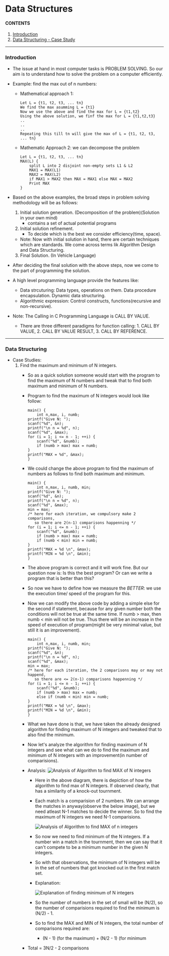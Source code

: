 # Data Structures

#### CONTENTS
1. [Introduction](data_structures.md#Introduction) 
2. [Data Structuring - Case Study](data_structures.md#Data-Structuring)

-------------------------------------------------------------------------------
### Introduction

- The issue at hand in most computer tasks is PROBLEM SOLVING. So our aim is to understand how to solve the problem on a computer efficiently.
- Example: find the max out of n numbers:
  - Mathematical approach 1:
    ```
    Let L = {t1, t2, t3, ... tn}
    We find the max asumming L = {t1}
    Now we use the above and find the max for L = {t1,t2}
    Using the above solution, we finf the max for L = {t1,t2,t3}
    ..
    ..
    ..
    Repeating this till tn will give the max of L = {t1, t2, t3, ... tn}
    ```
  - Mathematic Approach 2: we can decompose the problem
    ```
    Let L = {t1, t2, t3, ... tn}
    MAX(L) {
        split L into 2 disjoint non-empty sets L1 & L2
        MAX1 = MAX(L1)
        MAX2 = MAX(L2)
        if MAX1 > MAX2 then MAX = MAX1 else MAX = MAX2
        Print MAX
    }
    ```
- Based on the above examples, the broad steps in problem solving methodology will be as follows:
  1. Initial solution generation. (Decomposition of the problem)(Solution in your own mind)
     - contains a set of actual potential programs
  2. Initial solution refinement.
     - To decide which is the best we consider efficiency(time, space).
   - Note: Now with initial solution in hand, there are certain techniques which are standards. We come across terms lik Algorithm Design and Data Structuring.
  3. Final Solution. (In Vehicle Language)
- After deciding the final solution with the above steps, now we come to the part of programming the solution.
- A high level programming language provide the features like:
  - Data strcuturing: Data types, operations on them. Data procedure encapsulation. Dynamic data structuring.
  - Algorithmic expression: Control constructs, functions(recursive and non-recursive).

- Note: The Calling in C Programming Language is CALL BY VALUE.
  - There are three different paradigms for function calling: 1. CALL BY VALUE, 2. CALL BY VALUE RESULT, 3. CALL BY REFERENCE.

-------------------------------------------------------------------------------

### Data Structuring
- Case Studies:
  1. Find the maximum and minimum of N integers.
     - So as a quick solution someone would start with the program to find the maximum of N numbers and tweak that to find both maximum and minimum of N numbers.
     - Program to find the maximum of N integers would look like follow:
       ```
       main() {
           int n,max, i, numb;
	   printf("Give N: ");
	   scanf("%d", &n);
	   printf("\n n = %d", n);
	   scanf("%d", &max);
	   for (i = 1; i <= n - 1; ++i) {
	       scanf("%d", &numb);
	       if (numb > max) max = numb;
	   }
	   printf("MAX = %d", &max);
       }
       ```
     - We could change the above program to find the maximum of numbers as follows to find both maximum and minimum.
       ```
       main() {
           int n,max, i, numb, min;
	   printf("Give N: ");
	   scanf("%d", &n);
	   printf("\n n = %d", n);
	   scanf("%d", &max);
	   min = max;
	   /* here for each iteration, we compulsory make 2 comparisons,
	      so there are 2(n-1) comparisons happenning */
	   for (i = 1; i <= n - 1; ++i) {
	       scanf("%d", &numb);
	       if (numb > max) max = numb;
	       if (numb < min) min = numb;
	   }
	   printf("MAX = %d \n", &max);
	   printf("MIN = %d \n", &min);
       }
       ```
     - The above program is correct and it will work fine. But our question now is: Is this the best program? Or can we write a program that is better than this?
     - So now we have to define how we measure the *BETTER*: we use the execution time/ speed of the program for this.
     - Now we can modify the above code by adding a simple else for the second if statement, because for any given number both the conditions will not be true at the same time. If numb > max, then numb < min will not be true. Thus there will be an increase in the speed of execution of program(might be very minimal value, but still it is an improvement).
       ```
       main() {
           int n,max, i, numb, min;
	   printf("Give N: ");
	   scanf("%d", &n);
	   printf("\n n = %d", n);
	   scanf("%d", &max);
	   min = max;
	   /* here for each iteration, the 2 comparisons may or may not happend,
	      so there are <= 2(n-1) comparisons happenning */
	   for (i = 1; i <= n - 1; ++i) {
	       scanf("%d", &numb);
	       if (numb > max) max = numb;
	       else if (numb < min) min = numb;
	   }
	   printf("MAX = %d \n", &max);
	   printf("MIN = %d \n", &min);
       }
       ```
     - What we have done is that, we have taken the already designed algorithm for finding maximum of N integers and tweaked that to also find the minimum.
     - Now let's analyze the algorithm for finding maximum of N integers and see what can we do to find the maximum and minimum of N integers with an improvement(in number of comparisions).
     - Analysis:
       ![Analysis of Algorithm to find MAX of N integers](../images/algo_max_analysis.png)

       - Here in the above diagram, there is depiction of how the algorithm to find max of N integers. If observed clearly, that has a similarity of a knock-out tournment.
       - Each match is a comparision of 2 numbers. We can arrange the matches in anyway(observe the below image), but we need atleast N-1 matches to decide the winner. So to find the maximum of N integers we need N-1 comparisions.

         ![Analysis of Algorithm to find MAX of n integers](../images/algo_max_analysis_1.png)

       - So now we need to find minimum of the N integers. If a number win a match in the tournment, then we can say that it can't compete to be a minimum number in the given N integers.
       - So with that observations, the minimum of N integers will be in the set of numbers that got knocked out in the first match set.
       - Explanation:

         ![Explanation of finding minimum of N integers](../images/algo_min_analysis.png)

       - So the number of numbers in the set of small will be (N/2), so the number of comparisions required to find the minimum is (N/2) - 1.
       - So to find the MAX and MIN of N integers, the total number of comparisons required are:
         - (N - 1) (for the maximum) + (N/2 - 1) (for minimum
	 - Total = 3N/2 - 2 comparisons
